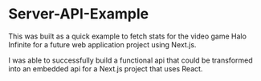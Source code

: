 # Server-API-Example

This was built as a quick example to fetch stats for the video game Halo Infinite for a future web application project using Next.js.

I was able to successfully build a functional api that could be transformed into an embedded api for a Next.js project that uses React.
